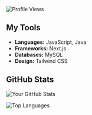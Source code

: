 ![Profile Views](https://komarev.com/ghpvc/?username=<M3owk4s>)

## My Tools

- **Languages:** JavaScript, Java
- **Frameworks:** Next.js
- **Databases:** MySQL
- **Design:** Tailwind CSS

## GitHub Stats

![Your GitHub Stats](https://github-readme-stats.vercel.app/api?username=<M3owk4s>&show_icons=true&hide_border=true&count_private=true&theme=radical)

![Top Languages](https://github-readme-stats.vercel.app/api/top-langs/?username=<M3owk4s>&layout=compact&hide_border=true&theme=radical)
